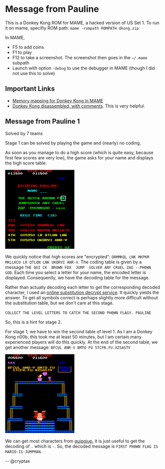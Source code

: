 # Message from Pauline

This is a Donkey Kong ROM for MAME, a hacked version of US Set 1.
To run it on mame, specifiy ROM path: `mame -rompath ROMPATH dkong.zip`

In MAME,

- F5 to add coins
- F1 to play
- F12 to take a screenshot. The screenshot then goes in the `~/.mame` subpath
- Launch with option `-debug` to use the debugger in MAME (though I did not use this to solve)

## Important Links

- [Memory mapping for Donkey Kong in MAME](https://github.com/mamedev/mame/blob/master/src/mame/drivers/dkong.cpp)
- [Donkey Kong disassembled, with comments](https://github.com/furrykef/dkdasm/blob/master/dkong.asm). This is very helpful.

## Message from Pauline 1

Solved by 7 teams

Stage 1 can be solved by playing the game and (nearly) no coding.

As soon as you manage to do a high score (which is quite easy, because first few scores are very low), the game asks for your name and displays the high score table.

![](./0005.png)

We quickly notice that high scores are "encrypted": `QRMMKQL LNK MKPKM MKLLKCU LR QTLQN LNK UKQRVI ANR-V`.
The coding table is given by a message `THE QUI CK  BROWN FOX  JUMP  SOLVER ANY CRUEL ZAG --PH0WN GOD`.
Each time you select a letter for your name, the encoded letter is displayed. Consequently, we have the decoding table for the message.

Rather than actually decoding each letter to get the corresponding decoded character, I used an [online substitution decrypt service](https://quipqiup.com/). It quickly yields the answer. To get all symbols correct is perhaps slightly more difficult without the substitution table, but we don't care at this stage.

`COLLECT THE LEVEL LETTERS TO CATCH THE SECOND PH0WN FLAGY. PAULINE`

So, this is a hint for stage 2.

For stage 1, we have to win the second table of level 1. As I am a Donkey Kong n00b, this took me at least 50 minutes, but I am certain many experienced players will do this quickly. At the end of the second table, we get another message: `BFCUL ANR-V BMTO FU STCFR.FU.XZSASTV`

![](./0011.png)

We can get most characters from [quipqiup](https://quipqiup.com/), it is just useful to get the decoding of `.` which is `-`. So, the decoded message is `FIRST PH0WN FLAG IS MARIO-IS-JUMPMAN`.

-- @cryptax
